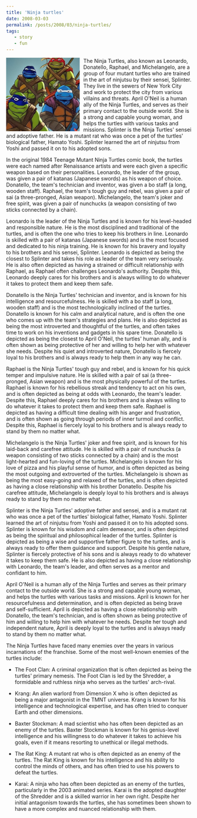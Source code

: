 ```yaml
---
title: 'Ninja turtles'
date: 2008-03-03
permalink: /posts/2008/03/ninja-turtles/
tags:
   - story
   - fun
---
```


<img width="200" alt="ninja turtles" src="/images/posts/ninja-turtles.png" style="float: left; margin-right: 10px;" /> The Ninja Turtles, also known as Leonardo, Donatello, Raphael, and Michelangelo, are a group of four mutant turtles who are trained in the art of ninjutsu by their sensei, Splinter. They live in the sewers of New York City and work to protect the city from various villains and threats. April O'Neil is a human ally of the Ninja Turtles, and serves as their primary contact to the outside world. She is a strong and capable young woman, and helps the turtles with various tasks and missions. Splinter is the Ninja Turtles' sensei and adoptive father. He is a mutant rat who was once a pet of the turtles' biological father, Hamato Yoshi. Splinter learned the art of ninjutsu from Yoshi and passed it on to his adopted sons.

In the original 1984 Teenage Mutant Ninja Turtles comic book, the turtles were each named after Renaissance artists and were each given a specific weapon based on their personalities. Leonardo, the leader of the group, was given a pair of katanas (Japanese swords) as his weapon of choice. Donatello, the team's technician and inventor, was given a bo staff (a long, wooden staff). Raphael, the team's tough guy and rebel, was given a pair of sai (a three-pronged, Asian weapon). Michelangelo, the team's joker and free spirit, was given a pair of nunchucks (a weapon consisting of two sticks connected by a chain).

Leonardo is the leader of the Ninja Turtles and is known for his level-headed and responsible nature. He is the most disciplined and traditional of the turtles, and is often the one who tries to keep his brothers in line. Leonardo is skilled with a pair of katanas (Japanese swords) and is the most focused and dedicated to his ninja training. He is known for his bravery and loyalty to his brothers and his sensei, Splinter. Leonardo is depicted as being the closest to Splinter and takes his role as leader of the team very seriously. He is also often depicted as having a strained or difficult relationship with Raphael, as Raphael often challenges Leonardo's authority. Despite this, Leonardo deeply cares for his brothers and is always willing to do whatever it takes to protect them and keep them safe.

Donatello is the Ninja Turtles' technician and inventor, and is known for his intelligence and resourcefulness. He is skilled with a bo staff (a long, wooden staff) and is the most technologically inclined of the turtles. Donatello is known for his calm and analytical nature, and is often the one who comes up with the team's strategies and plans. He is also depicted as being the most introverted and thoughtful of the turtles, and often takes time to work on his inventions and gadgets in his spare time. Donatello is depicted as being the closest to April O'Neil, the turtles' human ally, and is often shown as being protective of her and willing to help her with whatever she needs. Despite his quiet and introverted nature, Donatello is fiercely loyal to his brothers and is always ready to help them in any way he can.

Raphael is the Ninja Turtles' tough guy and rebel, and is known for his quick temper and impulsive nature. He is skilled with a pair of sai (a three-pronged, Asian weapon) and is the most physically powerful of the turtles. Raphael is known for his rebellious streak and tendency to act on his own, and is often depicted as being at odds with Leonardo, the team's leader. Despite this, Raphael deeply cares for his brothers and is always willing to do whatever it takes to protect them and keep them safe. Raphael is depicted as having a difficult time dealing with his anger and frustration, and is often shown as going through periods of inner turmoil and conflict. Despite this, Raphael is fiercely loyal to his brothers and is always ready to stand by them no matter what.

Michelangelo is the Ninja Turtles' joker and free spirit, and is known for his laid-back and carefree attitude. He is skilled with a pair of nunchucks (a weapon consisting of two sticks connected by a chain) and is the most light-hearted and fun-loving of the turtles. Michelangelo is known for his love of pizza and his playful sense of humor, and is often depicted as being the most outgoing and extroverted of the turtles. Michelangelo is shown as being the most easy-going and relaxed of the turtles, and is often depicted as having a close relationship with his brother Donatello. Despite his carefree attitude, Michelangelo is deeply loyal to his brothers and is always ready to stand by them no matter what.

Splinter is the Ninja Turtles' adoptive father and sensei, and is a mutant rat who was once a pet of the turtles' biological father, Hamato Yoshi. Splinter learned the art of ninjutsu from Yoshi and passed it on to his adopted sons. Splinter is known for his wisdom and calm demeanor, and is often depicted as being the spiritual and philosophical leader of the turtles. Splinter is depicted as being a wise and supportive father figure to the turtles, and is always ready to offer them guidance and support. Despite his gentle nature, Splinter is fiercely protective of his sons and is always ready to do whatever it takes to keep them safe. He is also depicted as having a close relationship with Leonardo, the team's leader, and often serves as a mentor and confidant to him.

April O'Neil is a human ally of the Ninja Turtles and serves as their primary contact to the outside world. She is a strong and capable young woman, and helps the turtles with various tasks and missions. April is known for her resourcefulness and determination, and is often depicted as being brave and self-sufficient. April is depicted as having a close relationship with Donatello, the team's technician, and is often shown as being protective of him and willing to help him with whatever he needs. Despite her tough and independent nature, April is deeply loyal to the turtles and is always ready to stand by them no matter what.

The Ninja Turtles have faced many enemies over the years in various incarnations of the franchise. Some of the most well-known enemies of the turtles include:

* The Foot Clan: A criminal organization that is often depicted as being the turtles' primary nemesis. The Foot Clan is led by the Shredder, a formidable and ruthless ninja who serves as the turtles' arch-rival.

* Krang: An alien warlord from Dimension X who is often depicted as being a major antagonist in the TMNT universe. Krang is known for his intelligence and technological expertise, and has often tried to conquer Earth and other dimensions.

* Baxter Stockman: A mad scientist who has often been depicted as an enemy of the turtles. Baxter Stockman is known for his genius-level intelligence and his willingness to do whatever it takes to achieve his goals, even if it means resorting to unethical or illegal methods.

* The Rat King: A mutant rat who is often depicted as an enemy of the turtles. The Rat King is known for his intelligence and his ability to control the minds of others, and has often tried to use his powers to defeat the turtles.

* Karai: A ninja who has often been depicted as an enemy of the turtles, particularly in the 2003 animated series. Karai is the adopted daughter of the Shredder and is a skilled warrior in her own right. Despite her initial antagonism towards the turtles, she has sometimes been shown to have a more complex and nuanced relationship with them.